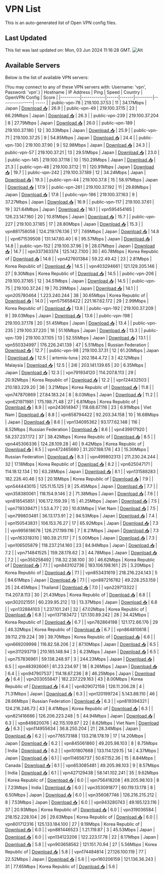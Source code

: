 # VPN List

This is an auto-generated list of Open VPN config files.

## Last Updated

This list was last updated on: Mon, 03 Jun 2024 11:16:28 GMT.
![Alt](https://repobeats.axiom.co/api/embed/186b98318ef1479477931607c1ad7d823f12451f.svg "Repobeats analytics image")

## Available Servers

Below is the list of available VPN servers:

(You may connect to any of these VPN servers with: Username: 'vpn', Password: 'vpn'.)
| Hostname | IP Address | Ping | Speed | Country | OpenVPN Config | Score |
|----------|------------|------|-------|---------|----------------| ----- |
| public-vpn-78 | 219.100.37.53 | 11 | 34.17Mbps | Japan | [Download 📥](./configs/server_0_JP.ovpn) | 26.9 |
| public-vpn-49 | 219.100.37.15 | 23 | 66.29Mbps | Japan | [Download 📥](./configs/server_1_JP.ovpn) | 26.3 |
| public-vpn-239 | 219.100.37.204 | 8 | 27.79Mbps | Japan | [Download 📥](./configs/server_2_JP.ovpn) | 26.0 |
| public-vpn-189 | 219.100.37.180 | 12 | 30.33Mbps | Japan | [Download 📥](./configs/server_3_JP.ovpn) | 25.9 |
| public-vpn-71 | 219.100.37.25 | 9 | 54.85Mbps | Japan | [Download 📥](./configs/server_4_JP.ovpn) | 24.4 |
| public-vpn-130 | 219.100.37.90 | 9 | 52.98Mbps | Japan | [Download 📥](./configs/server_5_JP.ovpn) | 24.3 |
| public-vpn-57 | 219.100.37.21 | 13 | 29.51Mbps | Japan | [Download 📥](./configs/server_6_JP.ovpn) | 23.0 |
| public-vpn-145 | 219.100.37.118 | 10 | 150.29Mbps | Japan | [Download 📥](./configs/server_7_JP.ovpn) | 21.3 |
| public-vpn-48 | 219.100.37.12 | 11 | 120.91Mbps | Japan | [Download 📥](./configs/server_8_JP.ovpn) | 19.7 |
| public-vpn-242 | 219.100.37.189 | 12 | 34.24Mbps | Japan | [Download 📥](./configs/server_9_JP.ovpn) | 19.3 |
| public-vpn-44 | 219.100.37.8 | 15 | 58.97Mbps | Japan | [Download 📥](./configs/server_10_JP.ovpn) | 17.9 |
| public-vpn-261 | 219.100.37.192 | 11 | 29.89Mbps | Japan | [Download 📥](./configs/server_11_JP.ovpn) | 17.8 |
| public-vpn-186 | 219.100.37.163 | 9 | 37.27Mbps | Japan | [Download 📥](./configs/server_12_JP.ovpn) | 16.9 |
| public-vpn-117 | 219.100.37.61 | 19 | 321.64Mbps | Japan | [Download 📥](./configs/server_13_JP.ovpn) | 16.1 |
| vpn595454165 | 126.23.147.160 | 20 | 10.81Mbps | Japan | [Download 📥](./configs/server_14_JP.ovpn) | 15.7 |
| public-vpn-227 | 219.100.37.185 | 17 | 28.80Mbps | Japan | [Download 📥](./configs/server_15_JP.ovpn) | 15.3 |
| vpn881758058 | 124.219.176.136 | 17 | 7.69Mbps | Japan | [Download 📥](./configs/server_16_JP.ovpn) | 14.8 |
| vpn671539508 | 131.147.60.40 | 6 | 95.57Mbps | Japan | [Download 📥](./configs/server_17_JP.ovpn) | 14.8 |
| public-vpn-152 | 219.100.37.96 | 9 | 28.07Mbps | Japan | [Download 📥](./configs/server_18_JP.ovpn) | 14.7 |
| vpn337363374 | 125.142.7.100 | 30 | 40.78Mbps | Korea Republic of | [Download 📥](./configs/server_19_KR.ovpn) | 14.6 |
| vpn427601384 | 59.22.49.42 | 23 | 2.81Mbps | Korea Republic of | [Download 📥](./configs/server_20_KR.ovpn) | 14.5 |
| vpn403294661 | 121.129.205.146 | 27 | 9.30Mbps | Korea Republic of | [Download 📥](./configs/server_21_KR.ovpn) | 14.5 |
| public-vpn-206 | 219.100.37.165 | 12 | 34.51Mbps | Japan | [Download 📥](./configs/server_22_JP.ovpn) | 14.5 |
| public-vpn-75 | 219.100.37.24 | 19 | 70.29Mbps | Japan | [Download 📥](./configs/server_23_JP.ovpn) | 14.1 |
| vpn205780464 | 1.223.240.244 | 38 | 30.65Mbps | Korea Republic of | [Download 📥](./configs/server_24_KR.ovpn) | 14.0 |
| vpn575658422 | 221.167.62.172 | 29 | 2.99Mbps | Korea Republic of | [Download 📥](./configs/server_25_KR.ovpn) | 13.8 |
| public-vpn-192 | 219.100.37.209 | 9 | 39.03Mbps | Japan | [Download 📥](./configs/server_26_JP.ovpn) | 13.6 |
| public-vpn-198 | 219.100.37.178 | 20 | 51.45Mbps | Japan | [Download 📥](./configs/server_27_JP.ovpn) | 13.4 |
| public-vpn-235 | 219.100.37.220 | 16 | 51.16Mbps | Japan | [Download 📥](./configs/server_28_JP.ovpn) | 13.3 |
| public-vpn-139 | 219.100.37.105 | 13 | 52.55Mbps | Japan | [Download 📥](./configs/server_29_JP.ovpn) | 13.1 |
| vpn550334997 | 176.226.241.139 | 47 | 5.51Mbps | Russian Federation | [Download 📥](./configs/server_30_RU.ovpn) | 12.7 |
| public-vpn-98 | 219.100.37.31 | 12 | 61.20Mbps | Japan | [Download 📥](./configs/server_31_JP.ovpn) | 12.5 |
| artemis-luna | 202.184.4.72 | 3 | 42.12Mbps | Malaysia | [Download 📥](./configs/server_32_MY.ovpn) | 12.5 |
| 2i6 | 203.141.139.65 | 20 | 6.35Mbps | Japan | [Download 📥](./configs/server_33_JP.ovpn) | 12.3 |
| vpn791934120 | 114.207.8.113 | 29 | 20.92Mbps | Korea Republic of | [Download 📥](./configs/server_34_KR.ovpn) | 12.2 |
| vpn124432503 | 210.183.229.20 | 36 | 3.21Mbps | Korea Republic of | [Download 📥](./configs/server_35_KR.ovpn) | 11.8 |
| vpn747870869 | 27.84.183.24 | 8 | 8.03Mbps | Japan | [Download 📥](./configs/server_36_JP.ovpn) | 11.2 |
| vpn621971981 | 175.198.71.48 | 27 | 6.81Mbps | Korea Republic of | [Download 📥](./configs/server_37_KR.ovpn) | 8.9 |
| vpn243614947 | 118.68.67.116 | 23 | 6.91Mbps | Viet Nam | [Download 📥](./configs/server_38_VN.ovpn) | 8.8 |
| vpn658794422 | 92.203.34.158 | 10 | 16.68Mbps | Japan | [Download 📥](./configs/server_39_JP.ovpn) | 8.6 |
| vpn134095362 | 93.177.62.148 | 116 | 8.52Mbps | Russian Federation | [Download 📥](./configs/server_40_RU.ovpn) | 8.6 |
| vpn439917920 | 58.237.237.172 | 37 | 38.42Mbps | Korea Republic of | [Download 📥](./configs/server_41_KR.ovpn) | 8.5 |
| vpn445306336 | 124.28.109.28 | 40 | 9.42Mbps | Korea Republic of | [Download 📥](./configs/server_42_KR.ovpn) | 8.5 |
| vpn472465680 | 31.207.188.176 | 43 | 15.30Mbps | Russian Federation | [Download 📥](./configs/server_43_RU.ovpn) | 8.3 |
| vpn499802313 | 211.230.24.244 | 32 | 17.18Mbps | Korea Republic of | [Download 📥](./configs/server_44_KR.ovpn) | 8.2 |
| vpn625047171 | 114.18.12.134 | 10 | 63.28Mbps | Japan | [Download 📥](./configs/server_45_JP.ovpn) | 8.1 |
| vpn131588283 | 182.226.40.46 | 53 | 20.18Mbps | Korea Republic of | [Download 📥](./configs/server_46_KR.ovpn) | 7.9 |
| vpn544443015 | 125.11.15.125 | 9 | 25.45Mbps | Japan | [Download 📥](./configs/server_47_JP.ovpn) | 7.7 |
| vpn358380061 | 118.154.9.146 | 2 | 71.38Mbps | Japan | [Download 📥](./configs/server_48_JP.ovpn) | 7.6 |
| vpn818545851 | 106.172.159.39 | 15 | 41.25Mbps | Japan | [Download 📥](./configs/server_49_JP.ovpn) | 7.5 |
| vpn719339471 | 1.53.4.77 | 20 | 10.83Mbps | Viet Nam | [Download 📥](./configs/server_50_VN.ovpn) | 7.5 |
| vpn799803481 | 36.13.173.91 | 2 | 94.53Mbps | Japan | [Download 📥](./configs/server_51_JP.ovpn) | 7.4 |
| vpn150543831 | 106.153.76.27 | 17 | 65.92Mbps | Japan | [Download 📥](./configs/server_52_JP.ovpn) | 7.3 |
| vpn995618678 | 126.217.199.116 | 7 | 8.21Mbps | Japan | [Download 📥](./configs/server_53_JP.ovpn) | 7.3 |
| vpn163318310 | 180.39.21.117 | 7 | 5.00Mbps | Japan | [Download 📥](./configs/server_54_JP.ovpn) | 7.3 |
| vpn106505879 | 118.237.214.160 | 23 | 84.94Mbps | Japan | [Download 📥](./configs/server_55_JP.ovpn) | 7.2 |
| vpn714841525 | 159.28.178.62 | 3 | 44.78Mbps | Japan | [Download 📥](./configs/server_56_JP.ovpn) | 7.2 |
| vpn350258492 | 118.32.238.100 | 30 | 46.62Mbps | Korea Republic of | [Download 📥](./configs/server_57_KR.ovpn) | 7.1 |
| vpn843102736 | 183.106.198.161 | 25 | 3.20Mbps | Korea Republic of | [Download 📥](./configs/server_58_KR.ovpn) | 7.1 |
| vpn853431619 | 218.216.224.143 | 5 | 84.61Mbps | Japan | [Download 📥](./configs/server_59_JP.ovpn) | 7.1 |
| vpn887216782 | 49.228.253.159 | 25 | 24.45Mbps | Thailand | [Download 📥](./configs/server_60_TH.ovpn) | 7.0 |
| vpn229713322 | 114.207.8.113 | 30 | 21.43Mbps | Korea Republic of | [Download 📥](./configs/server_61_KR.ovpn) | 6.8 |
| vpn302021551 | 60.239.95.212 | 13 | 13.37Mbps | Japan | [Download 📥](./configs/server_62_JP.ovpn) | 6.8 |
| vpn132884103 | 1.237.101.241 | 32 | 47.02Mbps | Korea Republic of | [Download 📥](./configs/server_63_KR.ovpn) | 6.8 |
| vpn137183472 | 121.130.89.242 | 28 | 34.42Mbps | Korea Republic of | [Download 📥](./configs/server_64_KR.ovpn) | 6.7 |
| vpn782864198 | 121.172.66.176 | 29 | 46.32Mbps | Korea Republic of | [Download 📥](./configs/server_65_KR.ovpn) | 6.7 |
| vpn864810618 | 39.112.219.224 | 39 | 39.70Mbps | Korea Republic of | [Download 📥](./configs/server_66_KR.ovpn) | 6.6 |
| vpn669209998 | 116.82.58.206 | 2 | 87.10Mbps | Japan | [Download 📥](./configs/server_67_JP.ovpn) | 6.5 |
| vpn311293719 | 210.165.148.94 | 3 | 6.23Mbps | Japan | [Download 📥](./configs/server_68_JP.ovpn) | 6.5 |
| vpn757836961 | 59.138.248.97 | 3 | 244.23Mbps | Japan | [Download 📥](./configs/server_69_JP.ovpn) | 6.5 |
| vpn483926061 | 61.23.234.97 | 18 | 8.26Mbps | Japan | [Download 📥](./configs/server_70_JP.ovpn) | 6.4 |
| vpn947907537 | 114.18.67.236 | 8 | 46.25Mbps | Japan | [Download 📥](./configs/server_71_JP.ovpn) | 6.4 |
| vpn203055847 | 182.237.229.163 | 43 | 8.00Mbps | Korea Republic of | [Download 📥](./configs/server_72_KR.ovpn) | 6.4 |
| vpn829072158 | 126.11.206.28 | 4 | 71.31Mbps | Japan | [Download 📥](./configs/server_73_JP.ovpn) | 6.3 |
| vpn120199724 | 5.143.88.110 | 46 | 28.66Mbps | Russian Federation | [Download 📥](./configs/server_74_RU.ovpn) | 6.3 |
| vpn819394321 | 124.216.246.73 | 43 | 8.41Mbps | Korea Republic of | [Download 📥](./configs/server_75_KR.ovpn) | 6.3 |
| vpn821416686 | 126.206.223.248 | 5 | 44.94Mbps | Japan | [Download 📥](./configs/server_76_JP.ovpn) | 6.3 |
| vpn849820076 | 42.115.109.87 | 22 | 8.62Mbps | Viet Nam | [Download 📥](./configs/server_77_VN.ovpn) | 6.3 |
| vpn114955634 | 36.8.250.204 | 21 | 28.34Mbps | Japan | [Download 📥](./configs/server_78_JP.ovpn) | 6.2 |
| vpn776573188 | 133.218.178.19 | 17 | 14.20Mbps | Japan | [Download 📥](./configs/server_79_JP.ovpn) | 6.2 |
| vpn845061860 | 49.205.98.103 | 8 | 8.75Mbps | India | [Download 📥](./configs/server_80_IN.ovpn) | 6.2 |
| vpn101807668 | 133.114.129.15 | 14 | 4.37Mbps | Japan | [Download 📥](./configs/server_81_JP.ovpn) | 6.1 |
| vpn114656737 | 50.67.152.36 | 15 | 8.84Mbps | Canada | [Download 📥](./configs/server_82_CA.ovpn) | 6.1 |
| vpn653085481 | 49.205.98.103 | 9 | 8.57Mbps | India | [Download 📥](./configs/server_83_IN.ovpn) | 6.1 |
| vpn427129438 | 58.141.102.241 | 35 | 9.62Mbps | Korea Republic of | [Download 📥](./configs/server_84_KR.ovpn) | 6.0 |
| vpn756418208 | 49.205.98.103 | 8 | 7.23Mbps | India | [Download 📥](./configs/server_85_IN.ovpn) | 6.0 |
| vpn353091877 | 60.119.13.178 | 8 | 6.50Mbps | Japan | [Download 📥](./configs/server_86_JP.ovpn) | 6.0 |
| vpn356087746 | 126.216.215.212 | 8 | 7.53Mbps | Japan | [Download 📥](./configs/server_87_JP.ovpn) | 6.0 |
| vpn943280743 | 49.165.123.116 | 37 | 20.93Mbps | Korea Republic of | [Download 📥](./configs/server_88_KR.ovpn) | 6.0 |
| vpn319036584 | 218.152.228.104 | 26 | 29.63Mbps | Korea Republic of | [Download 📥](./configs/server_89_KR.ovpn) | 6.0 |
| vpn601712316 | 125.133.184.100 | 27 | 9.19Mbps | Korea Republic of | [Download 📥](./configs/server_90_KR.ovpn) | 6.0 |
| vpn881446523 | 1.21.119.87 | 3 | 45.53Mbps | Japan | [Download 📥](./configs/server_91_JP.ovpn) | 6.0 |
| vpn134123206 | 122.223.17.78 | 22 | 8.17Mbps | Japan | [Download 📥](./configs/server_92_JP.ovpn) | 5.8 |
| vpn903658562 | 121.151.70.94 | 27 | 5.56Mbps | Korea Republic of | [Download 📥](./configs/server_93_KR.ovpn) | 5.8 |
| vpn174484814 | 27.126.100.119 | 77 | 22.52Mbps | Japan | [Download 📥](./configs/server_94_JP.ovpn) | 5.6 |
| vpn160206159 | 121.136.36.243 | 31 | 77.65Mbps | Korea Republic of | [Download 📥](./configs/server_95_KR.ovpn) | 5.6 |
